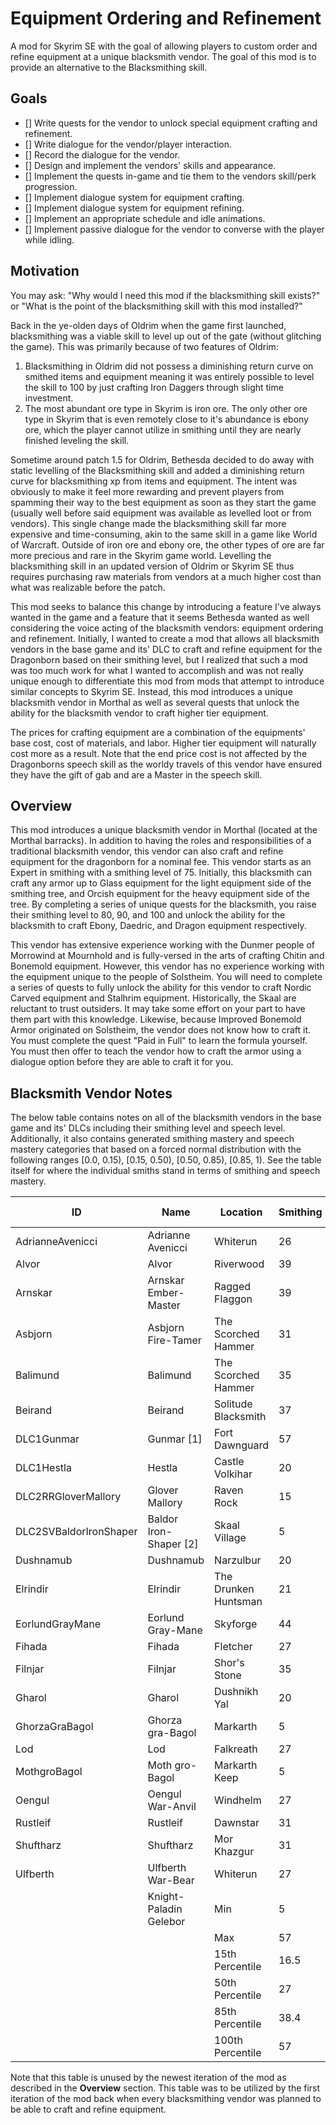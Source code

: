 # Equipment Ordering and Refinement
A mod for Skyrim SE with the goal of allowing players to custom order and refine equipment at a unique blacksmith vendor. The goal of this mod is to provide an alternative to the Blacksmithing skill.


## Goals
- [] Write quests for the vendor to unlock special equipment crafting and refinement.
- [] Write dialogue for the vendor/player interaction.
- [] Record the dialogue for the vendor.
- [] Design and implement the vendors' skills and appearance.
- [] Implement the quests in-game and tie them to the vendors skill/perk progression.
- [] Implement dialogue system for equipment crafting.
- [] Implement dialogue system for equipment refining.
- [] Implement an appropriate schedule and idle animations.
- [] Implement passive dialogue for the vendor to converse with the player while idling. 


## Motivation
You may ask: "Why would I need this mod if the blacksmithing skill exists?" or "What is the point of the blacksmithing skill with this mod installed?" 


Back in the ye-olden days of Oldrim when the game first launched, blacksmithing was a viable skill to level up out of the gate (without glitching the game). This was primarily because of two features of Oldrim:
1. Blacksmithing in Oldrim did not possess a diminishing return curve on smithed items and equipment meaning it was entirely possible to level the skill to 100 by just crafting Iron Daggers through slight time investment.
2. The most abundant ore type in Skyrim is iron ore. The only other ore type in Skyrim that is even remotely close to it's abundance is ebony ore, which the player cannot utilize in smithing until they are nearly finished leveling the skill.


Sometime around patch 1.5 for Oldrim, Bethesda decided to do away with static levelling of the Blacksmithing skill and added a diminishing return curve for blacksmithing xp from items and equipment. The intent was obviously to make it feel more rewarding and prevent players from spamming their way to the best equipment as soon as they start the game (usually well before said equipment was available as levelled loot or from vendors). This single change made the blacksmithing skill far more expensive and time-consuming, akin to the same skill in a game like World of Warcraft. Outside of iron ore and ebony ore, the other types of ore are far more precious and rare in the Skyrim game world. Levelling the blacksmithing skill in an updated version of Oldrim or Skyrim SE thus requires purchasing raw materials from vendors at a much higher cost than what was realizable before the patch.


This mod seeks to balance this change by introducing a feature I've always wanted in the game and a feature that it seems Bethesda wanted as well considering the voice acting of the blacksmith vendors: equipment ordering and refinement. Initially, I wanted to create a mod that allows all blacksmith vendors in the base game and its' DLC to craft and refine equipment for the Dragonborn based on their smithing level, but I realized that such a mod was too much work for what I wanted to accomplish and was not really unique enough to differentiate this mod from mods that attempt to introduce similar concepts to Skyrim SE. Instead, this mod introduces a unique blacksmith vendor in Morthal as well as several quests that unlock the ability for the blacksmith vendor to craft higher tier equipment.

The prices for crafting equipment are a combination of the equipments' base cost, cost of materials, and labor. Higher tier equipment will naturally cost more as a result. Note that the end price cost is not affected by the Dragonborns speech skill as the worldy travels of this vendor have ensured they have the gift of gab and are a Master in the speech skill.


## Overview
This mod introduces a unique blacksmith vendor in Morthal (located at the Morthal barracks). In addition to having the roles and responsibilities of a traditional blacksmith vendor, this vendor can also craft and refine equipment for the dragonborn for a nominal fee. This vendor starts as an Expert in smithing with a smithing level of 75. Initially, this blacksmith can craft any armor up to Glass equipment for the light equipment side of the smithing tree, and Orcish equipment for the heavy equipment side of the tree. By completing a series of unique quests for the blacksmith, you raise their smithing level to 80, 90, and 100 and unlock the ability for the blacksmith to craft Ebony, Daedric, and Dragon equipment respectively.


This vendor has extensive experience working with the Dunmer people of Morrowind at Mournhold and is fully-versed in the arts of crafting Chitin and Bonemold equipment. However, this vendor has no experience working with the equipment unique to the people of Solstheim. You will need to complete a series of quests to fully unlock the ability for this vendor to craft Nordic Carved equipment and Stalhrim equipment. Historically, the Skaal are reluctant to trust outsiders. It may take some effort on your part to have them part with this knowledge. Likewise, because Improved Bonemold Armor originated on Solstheim, the vendor does not know how to craft it. You must complete the quest "Paid in Full" to learn the formula yourself. You must then offer to teach the vendor how to craft the armor using a dialogue option before they are able to craft it for you.


## Blacksmith Vendor Notes
The below table contains notes on all of the blacksmith vendors in the base game and its' DLCs including their smithing level and speech level. Additionally, it also contains generated smithing mastery and speech mastery categories that based on a forced normal distribution with the following ranges [0.0, 0.15), [0.15, 0.50), [0.50, 0.85), [0.85, 1). See the table itself for where the individual smiths stand in terms of smithing and speech mastery. 


| ID                     | Name                   | Location             | Smithing | Speech | Smithing Percentile | Speech Percentile | Smithing Mastery | Speech Mastery |
|------------------------|------------------------|----------------------|----------|--------|---------------------|-------------------|------------------|----------------|
| AdrianneAvenicci       | Adrianne Avenicci      | Whiterun             | 26       | 26     | 0.403846154         | 0.488372093       | Apprentice       | Apprentice     |
| Alvor                  | Alvor                  | Riverwood            | 39       | 40     | 0.653846154         | 0.813953488       | Expert           | Expert         |
| Arnskar                | Arnskar Ember-Master   | Ragged Flaggon       | 39       | 40     | 0.653846154         | 0.813953488       | Expert           | Expert         |
| Asbjorn                | Asbjorn Fire-Tamer     | The Scorched Hammer  | 31       | 31     | 0.5                 | 0.604651163       | Adept            | Adept          |
| Balimund               | Balimund               | The Scorched Hammer  | 35       | 36     | 0.576923077         | 0.720930233       | Adept            | Adept          |
| Beirand                | Beirand                | Solitude Blacksmith  | 37       | 37     | 0.615384615         | 0.744186047       | Adept            | Adept          |
| DLC1Gunmar             | Gunmar [1]             | Fort Dawnguard       | 57       | 48     | 1                   | 1                 | Master           | Master         |
| DLC1Hestla             | Hestla                 | Castle Volkihar      | 20       | 15     | 0.288461538         | 0.23255814        | Apprentice       | Novice         |
| DLC2RRGloverMallory    | Glover Mallory         | Raven Rock           | 15       | 20     | 0.192307692         | 0.348837209       | Novice           | Apprentice     |
| DLC2SVBaldorIronShaper | Baldor Iron-Shaper [2] | Skaal Village        | 5        | 5      | 0                   | 0                 | Novice           | Novice         |
| Dushnamub              | Dushnamub              | Narzulbur            | 20       | 15     | 0.288461538         | 0.23255814        | Apprentice       | Novice         |
| Elrindir               | Elrindir               | The Drunken Huntsman | 21       | 24     | 0.307692308         | 0.441860465       | Apprentice       | Apprentice     |
| EorlundGrayMane        | Eorlund Gray-Mane      | Skyforge             | 44       | 38     | 0.75                | 0.76744186        | Expert           | Expert         |
| Fihada                 | Fihada                 | Fletcher             | 27       | 26     | 0.423076923         | 0.488372093       | Apprentice       | Apprentice     |
| Filnjar                | Filnjar                | Shor's Stone         | 35       | 36     | 0.576923077         | 0.720930233       | Adept            | Adept          |
| Gharol                 | Gharol                 | Dushnikh Yal         | 20       | 15     | 0.288461538         | 0.23255814        | Apprentice       | Novice         |
| GhorzaGraBagol         | Ghorza gra-Bagol       | Markarth             | 5        | 5      | 0                   | 0                 | Novice           | Novice         |
| Lod                    | Lod                    | Falkreath            | 27       | 27     | 0.423076923         | 0.511627907       | Apprentice       | Apprentice     |
| MothgroBagol           | Moth gro-Bagol         | Markarth Keep        | 5        | 5      | 0                   | 0                 | Novice           | Novice         |
| Oengul                 | Oengul War-Anvil       | Windhelm             | 27       | 27     | 0.423076923         | 0.511627907       | Apprentice       | Apprentice     |
| Rustleif               | Rustleif               | Dawnstar             | 31       | 31     | 0.5                 | 0.604651163       | Adept            | Adept          |
| Shuftharz              | Shuftharz              | Mor Khazgur          | 31       | 26     | 0.5                 | 0.488372093       | Adept            | Apprentice     |
| Ulfberth               | Ulfberth War-Bear      | Whiterun             | 27       | 27     | 0.423076923         | 0.511627907       | Apprentice       | Apprentice     |
|                        | Knight-Paladin Gelebor | Min                  | 5        | 5      |                     |                   |                  |                |
|                        |                        | Max                  | 57       | 48     |                     |                   |                  |                |
|                        |                        | 15th Percentile      | 16.5     | 15     |                     |                   |                  |                |
|                        |                        | 50th Percentile      | 27       | 27     |                     |                   |                  |                |
|                        |                        | 85th Percentile      | 38.4     | 37.7   |                     |                   |                  |                |
|                        |                        | 100th Percentile     | 57       | 48     |                     |                   |                  |                |


Note that this table is unused by the newest iteration of the mod as described in the **Overview** section. This table was to be utilized by the first iteration of the mod back when every blacksmithing vendor was planned to be able to craft and refine equipment.
